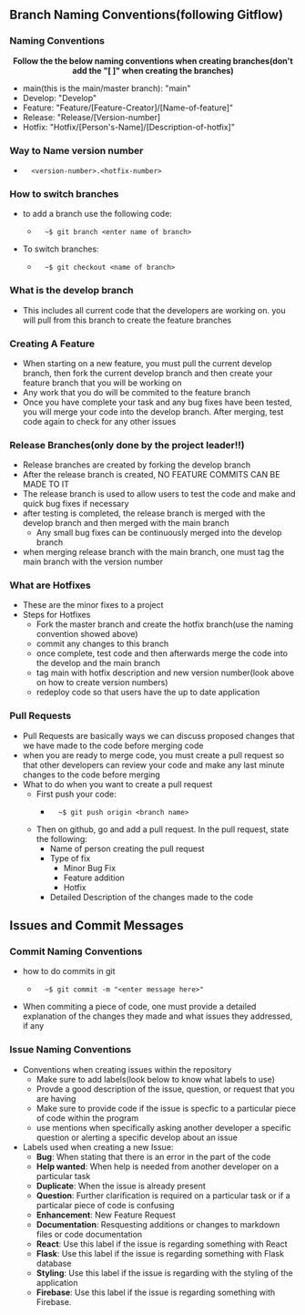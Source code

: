 ## Branch Naming Conventions(following Gitflow)

### Naming Conventions
<b><center>Follow the the below naming conventions when creating branches(don't add the "[ ]"  when creating the branches)</center></b>

* main(this is the main/master branch): "main"
* Develop: "Develop"
* Feature: "Feature/[Feature-Creator]/[Name-of-feature]"
* Release: "Release/[Version-number]
* Hotfix: "Hotfix/[Person's-Name]/[Description-of-hotfix]"

### Way to Name version number
* ```console 
    <version-number>.<hotfix-number>
    ```

### How to switch branches
* to add a branch use the following code:
    * ``` console
        ~$ git branch <enter name of branch>
        ```
* To switch branches:
    * ``` console
        ~$ git checkout <name of branch>
        ```

### What is the develop branch
* This includes all current code that the developers are working on. you will pull from this branch to create the feature branches

### Creating A Feature
* When starting on a new feature, you must pull the current develop branch, then fork the current develop branch and then create your feature branch that you will be working on
* Any work that you do will be commited to the feature branch
* Once you have complete your task and any bug fixes have been tested, you will merge your code into the develop branch. After merging, test code again to check for any other issues

### Release Branches(only done by the project leader!!)
* Release branches are created by forking the develop branch
* After the release branch is created, NO FEATURE COMMITS CAN BE MADE TO IT
* The release branch is used to allow users to test the code and make and quick bug fixes if necessary
* after testing is completed, the release branch is merged with the develop branch and then merged with the main branch
    * Any small bug fixes can be continuously merged into the develop branch
* when merging release branch with the main branch, one must tag the main branch with the version number

### What are Hotfixes
* These are the minor fixes to a project
* Steps for Hotfixes
    * Fork the master branch and create the hotfix branch(use the naming convention showed above)
    * commit any changes to this branch
    * once complete, test code and then afterwards merge the code into the develop and the main branch
    * tag main with hotfix description and new version number(look above on how to create version numbers)
    * redeploy code so that users have the up to date application


###  Pull Requests
* Pull Requests are basically ways we can discuss proposed changes that we have made to the code before merging code
* when you are ready to merge code, you must create a pull request so that other developers can review your code and make any last minute changes to the code before merging
* What to do when you want to create a pull request
    * First push your code:
        * ```console
            ~$ git push origin <branch name>
            ```
    * Then on github, go and add a pull request. In the pull request, state the following:
        * Name of person creating the pull request
        * Type of fix
            * Minor Bug Fix
            * Feature addition
            * Hotfix
        * Detailed Description of the changes made to the code


## Issues and Commit Messages

### Commit Naming Conventions
* how to do commits in git
    * ```console
        ~$ git commit -m "<enter message here>"
        ```
* When commiting a piece of code, one must provide a detailed explanation of the changes they made and what issues they addressed, if any

### Issue Naming Conventions
* Conventions when creating issues within the repository
    * Make sure to add labels(look below to know what labels to use)
    * Provde a good description of the issue, question, or request that you are having
    * Make sure to provide code if the issue is specfic to a particular piece of code within the program
    * use mentions when specifically asking another developer a specific question or alerting a specific develop about an issue
* Labels used when creating a new Issue:
    * <b>Bug</b>: When stating that there is an error in the part of the code
    * <b>Help wanted</b>: When help is needed from another developer on a particular task
    * <b>Duplicate</b>: When the issue is already present
    * <b>Question</b>: Further clarification is required on a particular task or if a particalar piece of code is confusing
    * <b>Enhancement</b>: New Feature Request
    * <b>Documentation</b>: Resquesting additions or changes to markdown files or code documentation
    * <b>React</b>: Use this label if the issue is regarding something with React
    * <b>Flask</b>: Use this label if the issue is regarding something with Flask database
    * <b>Styling</b>: Use this label if the issue is regarding with the styling of the application
    * <b>Firebase</b>: Use this label if the issue is regarding something with Firebase.



